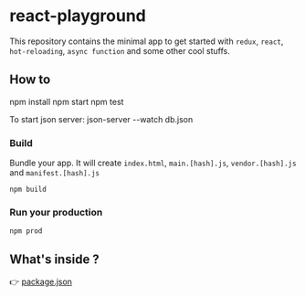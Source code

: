 # react-playground

This repository contains the minimal app to get started with `redux`, `react`, `hot-reloading`, `async function` and some other cool stuffs.

## How to
npm install
npm start
npm test

To start json server:
json-server --watch db.json

### Build

Bundle your app. It will create `index.html`, `main.[hash].js`, `vendor.[hash].js` and `manifest.[hash].js`
```
npm build
```

### Run your production
```
npm prod
```

## What's inside ?
👉 [package.json](https://github.com/devu/my-react-playground/blob/master/package.json)


